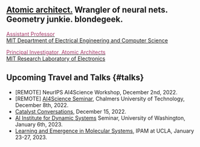 ## [Atomic architect.](https://cs.lbl.gov/news-media/news/2018/tess-smidt-atomic-architect-and-2018-luis-alvarez-fellow/) Wrangler of neural nets. Geometry junkie. blondegeek.


<a href="https://www.eecs.mit.edu/people/faculty/tess-smidt"><font color="A83869">Assistant Professor</font></a>
<br>
<a href="https://www.eecs.mit.edu/">MIT Department of Electrical Engineering and Computer Science</a>

<a href="http://atomicarchitects.com/"><font color="A83869">Principal Investigator, Atomic Architects</font></a>
<br>
<a href="https://www.rle.mit.edu/">MIT Research Laboratory of Electronics</a>

<!-- ## Upcoming <s>Travel and</s> (Remote) Talks {#talks} -->
<!-- * ... -->
## Upcoming Travel and Talks {#talks}
* [REMOTE] NeurIPS AI4Science Workshop, December 2nd, 2022.
* [REMOTE] [AI4Science Seminar](https://psolsson.github.io/AI4ScienceSeminar), Chalmers University of Technology, December 8th, 2022.
* [Catalyst Conversations](https://www.catalystconversations.org/), December 15, 2022.
* [AI Institute for Dynamic Systems](http://dynamicsai.org/) Seminar, University of Washington, January 6th, 2023.
* [Learning and Emergence in Molecular Systems](http://www.ipam.ucla.edu/programs/workshops/learning-and-emergence-in-molecular-systems/), IPAM at UCLA, January 23-27, 2023.
